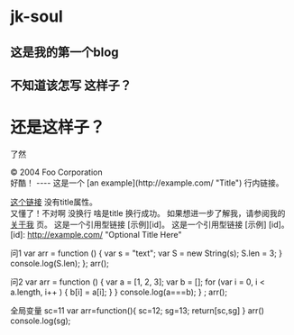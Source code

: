 jk-soul
=======

这是我的第一个blog
-----------------
不知道该怎写
这样子？
------
还是这样子？
=======
了然
 <div class="sample_footer">
        &copy; 2004 Foo Corporation
    </div>
好酷！
----
这是一个 [an example](http://example.com/ "Title") 行内链接。

[这个链接](http://example.net/) 没有title属性。     
又懂了！不对啊 没换行  啥是title   换行成功。
如果想进一步了解我，请参阅我的 [关于我](/about/) 页。
这是一个引用型链接 [示例][id]。
这是一个引用型链接 [示例] [id]。
[id]: http://example.com/  "Optional Title Here"

问1
 var arr = function () {
        var s = "text";
        var S = new String(s);
        S.len = 3;
    }
    console.log(S.len);
    };
    arr();
    
问2
    var arr = function () {
        var a = [1, 2, 3];
        var b = [];
        for (var i = 0, i < a.length, i++ )
        {
            b[i] = a[i];
        }
    }
    console.log(a===b);
    }
    ;
    arr();
    
 全局变量
  sc=11
    var arr=function(){
        sc=12;
        sg=13;
        return[sc,sg]
       }
    arr()
    console.log(sg);
